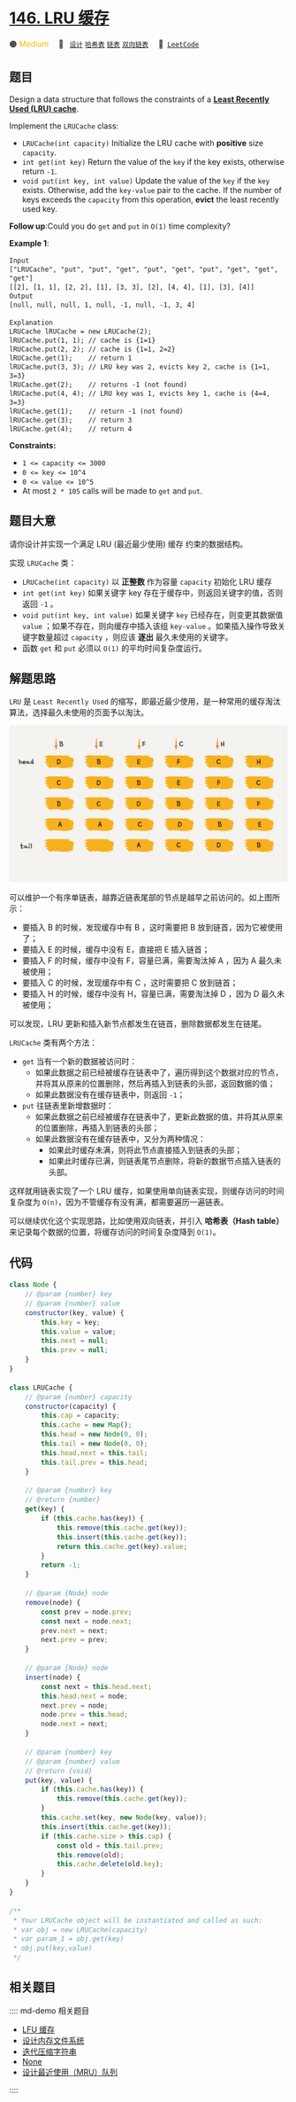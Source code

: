 # [146. LRU 缓存](https://leetcode.com/problems/lru-cache)

🟠 <font color=#ffb800>Medium</font>&emsp; 🔖&ensp; [`设计`](/leetcode/outline/tag/design.md) [`哈希表`](/leetcode/outline/tag/hash-table.md) [`链表`](/leetcode/outline/tag/linked-list.md) [`双向链表`](/leetcode/outline/tag/doubly-linked-list.md)&emsp; 🔗&ensp;[`LeetCode`](https://leetcode.com/problems/lru-cache/)

## 题目

Design a data structure that follows the constraints of a **[Least Recently Used (LRU) cache](https://en.wikipedia.org/wiki/Cache_replacement_policies#LRU)**.

Implement the `LRUCache` class:

- `LRUCache(int capacity)` Initialize the LRU cache with **positive** size `capacity`.
- `int get(int key)` Return the value of the `key` if the key exists, otherwise return `-1`.
- `void put(int key, int value)` Update the value of the `key` if the `key` exists. Otherwise, add the `key-value` pair to the cache. If the number of keys exceeds the `capacity` from this operation, **evict** the least recently used key.

**Follow up**:Could you do `get` and `put` in `O(1)` time complexity?

**Example 1**:

```
Input
["LRUCache", "put", "put", "get", "put", "get", "put", "get", "get", "get"]
[[2], [1, 1], [2, 2], [1], [3, 3], [2], [4, 4], [1], [3], [4]]
Output
[null, null, null, 1, null, -1, null, -1, 3, 4]

Explanation
LRUCache lRUCache = new LRUCache(2);
lRUCache.put(1, 1); // cache is {1=1}
lRUCache.put(2, 2); // cache is {1=1, 2=2}
lRUCache.get(1);    // return 1
lRUCache.put(3, 3); // LRU key was 2, evicts key 2, cache is {1=1, 3=3}
lRUCache.get(2);    // returns -1 (not found)
lRUCache.put(4, 4); // LRU key was 1, evicts key 1, cache is {4=4, 3=3}
lRUCache.get(1);    // return -1 (not found)
lRUCache.get(3);    // return 3
lRUCache.get(4);    // return 4
```

**Constraints:**

- `1 <= capacity <= 3000`
- `0 <= key <= 10^4`
- `0 <= value <= 10^5`
- At most `2 * 105` calls will be made to `get` and `put`.

## 题目大意

请你设计并实现一个满足 LRU (最近最少使用) 缓存 约束的数据结构。

实现 `LRUCache` 类：

- `LRUCache(int capacity)` 以 **正整数** 作为容量 `capacity` 初始化 LRU 缓存
- `int get(int key)` 如果关键字 key 存在于缓存中，则返回关键字的值，否则返回 `-1` 。
- `void put(int key, int value)` 如果关键字 `key` 已经存在，则变更其数据值 `value` ；如果不存在，则向缓存中插入该组 `key-value` 。如果插入操作导致关键字数量超过 `capacity` ，则应该 **逐出** 最久未使用的关键字。
- 函数 `get` 和 `put` 必须以 `O(1)` 的平均时间复杂度运行。

## 解题思路

`LRU` 是 `Least Recently Used` 的缩写，即最近最少使用，是一种常用的缓存淘汰算法，选择最久未使用的页面予以淘汰。

![](../../../assets/image/2-2-7.png)

可以维护一个有序单链表，越靠近链表尾部的节点是越早之前访问的。如上图所示：

- 要插入 B 的时候，发现缓存中有 B ，这时需要把 B 放到链首，因为它被使用了；
- 要插入 E 的时候，缓存中没有 E，直接把 E 插入链首；
- 要插入 F 的时候，缓存中没有 F，容量已满，需要淘汰掉 A ，因为 A 最久未被使用；
- 要插入 C 的时候，发现缓存中有 C ，这时需要把 C 放到链首；
- 要插入 H 的时候，缓存中没有 H，容量已满，需要淘汰掉 D ，因为 D 最久未被使用；

可以发现，LRU 更新和插入新节点都发生在链首，删除数据都发生在链尾。

`LRUCache` 类有两个方法：

- `get` 当有一个新的数据被访问时：
  - 如果此数据之前已经被缓存在链表中了，遍历得到这个数据对应的节点，并将其从原来的位置删除，然后再插入到链表的头部，返回数据的值；
  - 如果此数据没有在缓存链表中，则返回 `-1`；
- `put` 往链表里新增数据时：
  - 如果此数据之前已经被缓存在链表中了，更新此数据的值，并将其从原来的位置删除，再插入到链表的头部；
  - 如果此数据没有在缓存链表中，又分为两种情况：
    - 如果此时缓存未满，则将此节点直接插入到链表的头部；
    - 如果此时缓存已满，则链表尾节点删除，将新的数据节点插入链表的头部。

这样就用链表实现了一个 LRU 缓存，如果使用单向链表实现，则缓存访问的时间复杂度为 `O(n)`，因为不管缓存有没有满，都需要遍历一遍链表。

可以继续优化这个实现思路，比如使用双向链表，并引入 **哈希表（Hash table）** 来记录每个数据的位置，将缓存访问的时间复杂度降到 `O(1)`。

## 代码

```javascript
class Node {
	// @param {number} key
	// @param {number} value
	constructor(key, value) {
		this.key = key;
		this.value = value;
		this.next = null;
		this.prev = null;
	}
}

class LRUCache {
	// @param {number} capacity
	constructor(capacity) {
		this.cap = capacity;
		this.cache = new Map();
		this.head = new Node(0, 0);
		this.tail = new Node(0, 0);
		this.head.next = this.tail;
		this.tail.prev = this.head;
	}

	// @param {number} key
	// @return {number}
	get(key) {
		if (this.cache.has(key)) {
			this.remove(this.cache.get(key));
			this.insert(this.cache.get(key));
			return this.cache.get(key).value;
		}
		return -1;
	}

	// @param {Node} node
	remove(node) {
		const prev = node.prev;
		const next = node.next;
		prev.next = next;
		next.prev = prev;
	}

	// @param {Node} node
	insert(node) {
		const next = this.head.next;
		this.head.next = node;
		next.prev = node;
		node.prev = this.head;
		node.next = next;
	}

	// @param {number} key
	// @param {number} value
	// @return {void}
	put(key, value) {
		if (this.cache.has(key)) {
			this.remove(this.cache.get(key));
		}
		this.cache.set(key, new Node(key, value));
		this.insert(this.cache.get(key));
		if (this.cache.size > this.cap) {
			const old = this.tail.prev;
			this.remove(old);
			this.cache.delete(old.key);
		}
	}
}

/**
 * Your LRUCache object will be instantiated and called as such:
 * var obj = new LRUCache(capacity)
 * var param_1 = obj.get(key)
 * obj.put(key,value)
 */
```

## 相关题目

:::: md-demo 相关题目
- [LFU 缓存](https://leetcode.com/problems/lfu-cache)
- [设计内存文件系统](https://leetcode.com/problems/design-in-memory-file-system)
- [迭代压缩字符串](https://leetcode.com/problems/design-compressed-string-iterator)
- [None](https://leetcode.com/problems/design-a-load-distributor)
- [设计最近使用（MRU）队列](https://leetcode.com/problems/design-most-recently-used-queue)

::::

